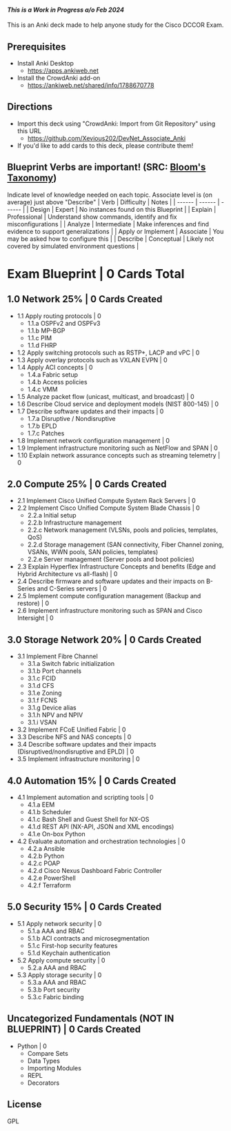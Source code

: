 #### _This is a Work in Progress a/o Feb 2024_

This is an Anki deck made to help anyone study for the Cisco DCCOR Exam.

## Prerequisites
- Install Anki Desktop
  - https://apps.ankiweb.net
- Install the CrowdAnki add-on
  - https://ankiweb.net/shared/info/1788670778

## Directions
- Import this deck using "CrowdAnki: Import from Git Repository" using this URL
  - https://github.com/Xevious202/DevNet_Associate_Anki
- If you'd like to add cards to this deck, please contribute them!
## Blueprint Verbs are important! (SRC: [Bloom's Taxonomy])
Indicate level of knowledge needed on each topic. Associate level is (on average) just above "Describe"
| Verb | Difficulty | Notes |
| ------ | ------ | ------ |
| Design | Expert | No instances found on this Blueprint |
| Explain | Professional | Understand show commands, identify and fix misconfigurations |
| Analyze | Intermediate | Make inferences and find evidence to support generalizations |
| Apply or Implement | Associate | You may be asked how to configure this |
| Describe | Conceptual | Likely not covered by simulated environment questions |

# Exam Blueprint | 0 Cards Total
## 1.0 Network 25% | 0 Cards Created
- 1.1 Apply routing protocols | 0
  - 1.1.a OSPFv2 and OSPFv3
  - 1.1.b MP-BGP
  - 1.1.c PIM
  - 1.1.d FHRP
- 1.2 Apply switching protocols such as RSTP+, LACP and vPC | 0
- 1.3 Apply overlay protocols such as VXLAN EVPN | 0
- 1.4 Apply ACI concepts | 0
  - 1.4.a Fabric setup
  - 1.4.b Access policies
  - 1.4.c VMM
- 1.5 Analyze packet flow (unicast, multicast, and broadcast) | 0
- 1.6 Describe Cloud service and deployment models (NIST 800-145) | 0
- 1.7 Describe software updates and their impacts | 0
  - 1.7.a Disruptive / Nondisruptive
  - 1.7.b EPLD
  - 1.7.c Patches
- 1.8 Implement network configuration management | 0
- 1.9 Implement infrastructure monitoring such as NetFlow and SPAN | 0
- 1.10 Explain network assurance concepts such as streaming telemetry | 0

## 2.0 Compute 25% | 0 Cards Created
- 2.1 Implement Cisco Unified Compute System Rack Servers | 0
- 2.2 Implement Cisco Unified Compute System Blade Chassis | 0
  - 2.2.a Initial setup
  - 2.2.b Infrastructure management
  - 2.2.c Network management (VLSNs, pools and policies, templates, QoS)
  - 2.2.d Storage management (SAN connectivity, Fiber Channel zoning, VSANs, WWN pools, SAN policies, templates)
  - 2.2.e Server management (Server pools and boot policies)
- 2.3 Explain Hyperflex Infrastructure Concepts and benefits (Edge and Hybrid Architecture vs all-flash) | 0
- 2.4 Describe firmware and software updates and their impacts on B-Series and C-Series servers | 0
- 2.5 Implement compute configuration management (Backup and restore) | 0
- 2.6 Implement infrastructure monitoring such as SPAN and Cisco Intersight | 0

## 3.0 Storage Network 20% | 0 Cards Created
- 3.1 Implement Fibre Channel
  - 3.1.a Switch fabric initialization
  - 3.1.b Port channels
  - 3.1.c FCID
  - 3.1.d CFS
  - 3.1.e Zoning
  - 3.1.f FCNS
  - 3.1.g Device alias
  - 3.1.h NPV and NPIV
  - 3.1.i VSAN
- 3.2 Implement FCoE Unified Fabric | 0
- 3.3 Describe NFS and NAS concepts | 0
- 3.4 Describe software updates and their impacts (Disruptived/nondisruptive and EPLD) | 0
- 3.5 Implement infrastructure monitoring | 0

## 4.0 Automation 15% | 0 Cards Created
- 4.1 Implement automation and scripting tools | 0
  - 4.1.a EEM
  - 4.1.b Scheduler
  - 4.1.c Bash Shell and Guest Shell for NX-OS
  - 4.1.d REST API (NX-API, JSON and XML encodings)
  - 4.1.e On-box Python
- 4.2 Evaluate automation and orchestration technologies | 0
  - 4.2.a Ansible
  - 4.2.b Python
  - 4.2.c POAP
  - 4.2.d Cisco Nexus Dashboard Fabric Controller
  - 4.2.e PowerShell
  - 4.2.f Terraform

## 5.0 Security 15% | 0 Cards Created
- 5.1 Apply network security | 0
  - 5.1.a AAA and RBAC
  - 5.1.b ACI contracts and microsegmentation
  - 5.1.c First-hop security features
  - 5.1.d Keychain authentication
- 5.2 Apply compute security | 0
  - 5.2.a AAA and RBAC
- 5.3 Apply storage security | 0
  - 5.3.a AAA and RBAC
  - 5.3.b Port security
  - 5.3.c Fabric binding

## Uncategorized Fundamentals (NOT IN BLUEPRINT) | 0 Cards Created
- Python | 0
  - Compare Sets
  - Data Types
  - Importing Modules
  - REPL
  - Decorators


## License
GPL

[//]: # (These are reference links used in the body of this note and get stripped out when the markdown processor does its job. There is no need to format nicely because it shouldn't be seen. Thanks Dillinger.io and SO - http://stackoverflow.com/questions/4823468/store-comments-in-markdown-syntax)

  [Bloom's Taxonomy]: <https://www.astate.edu/dotAsset/11ca93f7-da45-4fe3-821b-b82a20cbc017.pdf>
